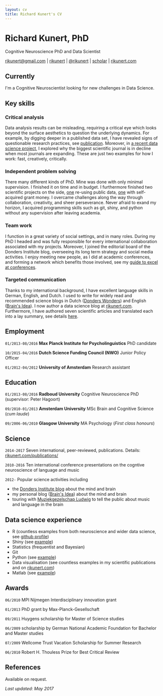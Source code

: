 ```yaml
---
layout: cv
title: Richard Kunert's CV
---
```

# Richard Kunert, PhD
Cognitive Neuroscience PhD and Data Scientist

<div id="webaddress">
<a href="mailto:rikunert@gmail.com">rikunert@gmail.com</a>
|
<i class="fa fa-github"></i> <a href="http://github.com/rikunert">rikunert</a>
|
<i class="fa fa-twitter"></i> <a href="http://twitter.com/rikunert">@rikunert</a>
|
<i class="fa fa-google"></i> <a href="http://scholar.google.com/citations?user=V2EGJ3UAAAAJ">scholar</a>
|
<i class="fa fa-rss-square"></i> <a href="http://rikunert.com">rikunert.com</a>
</div>

## Currently

I'm a Cognitive Neuroscientist looking for new challenges in Data Science.


## Key skills

### Critical analysis

Data analysis results can be misleading, requiring a critical eye which looks beyond the surface aesthetics to question the underlying dynamics. For example, by digging deeper in a published data set, I have revealed signs of questionable research practices, see [publication](http://link.springer.com/article/10.3758/s13423-016-1030-9/fulltext.html). Moreover, in [a recent data science project](https://brainsidea.wordpress.com/2017/03/01/the-slowing-down-of-the-biggest-scientific-journal/), I explored why the biggest scientific journal is in decline when most journals are expanding. These are just two examples for how I work: fast, creatively, critically.

### Independent problem solving

There many different kinds of PhD. Mine was done with only minimal supervision. I finished it on time and in budget. I furthermore finished two scientific projects on the side, [one](http://link.springer.com/article/10.3758/s13423-016-1030-9/fulltext.html) re-using public data, [one](http://pubman.mpdl.mpg.de/pubman/item/escidoc:2355026:6/component/escidoc:2380816/Kunert_Jongman_2016.pdf) with self-acquired grant money. I overcame challenges along the way through collaboration, creativity, and sheer perseverance. Never afraid to exand my horizon, I acquired programming skills such as git, shiny, and python without any supervision after leaving academia.

### Team work

I function in a great variety of social settings, and in many roles. During my PhD I headed and was fully responsible for every international collaboration associated with my projects. Moreover, I joined the editorial board of the Donders Institute blog, overseeing its long term strategy and social media activities. I enjoy meeting new people, as I did at academic conferences, and forming a network which benefits those involved, see my [guide to excel at conferences](https://brainsidea.wordpress.com/2016/08/04/how-to-excel-at-academic-conferences-in-5-steps/).

### Targeted communication

Thanks to my international background, I have excellent language skills in German, English, and Dutch. I used to write for widely read and recommended science blogs in Dutch ([Donders Wonders](http://blog.donders.ru.nl/?page_id=779)) and English ([Brain's Idea](http://brainsidea.wordpress.com/)). I now author a data science blog at [rikunert.com](http://rikunert.com). Furthermore, I have authored seven scientific articles and translated each into a lay summary, see details [here](http://rikunert.com/publications/).

## Employment

`01/2013-08/2016`
__Max Planck Institute for Psycholinguistics__ PhD candidate

`10/2015-04/2016`
__Dutch Science Funding Council (NWO)__ Junior Policy Officer

`01/2012-04/2012`
__University of Amsterdam__ Research assistant

## Education

`01/2013-08/2016`
__Radboud University__ Cognitive Neuroscience PhD (supervisor: Peter Hagoort)

`09/2010-01/2013`
__Amsterdam University__ MSc Brain and Cognitive Science (_cum laude_)

`09/2006-06/2010`
__Glasgow University__ MA Psychology (_First class honours_)

## Science

`2014-2017`
Seven international, peer-reviewed, publications. Details: [rikunert.com/publications/](http://rikunert.com/publications/)

`2010-2016`
Ten international conference presentations on the cogntive neuroscience of language and music

`2012-`
Popular science activities including
* the [Donders Institute blog](http://blog.donders.ru.nl/?page_id=779) about the mind and brain
* my personal blog ([Brain's Idea](http://brainsidea.wordpress.com/)) about the mind and brain
* touring with [Muziekgezelschap Ludwig](http://www.ludwiglive.nl/brainwaves/brainwave-1-felix-meritis/) to tell the public about music and language in the brain


## Data science experience

* R (countless examples from both neuroscience and wider data science, see [github profile](http://github.com/rikunert/))
* Shiny (see [example](https://rikunert.shinyapps.io/PLOS_ALM/))
* Statistics (frequentist and Bayesian)
* Git
* Python (see [example](http://rikunert.com))
* Data visualisation (see countless examples in my scientific publications and on [rikunert.com](http://rikunert.com))
* Matlab (see [example](http://rsos.royalsocietypublishing.org/content/3/2/150685.figures-only))

## Awards

`06/2010`
MPI Nijmegen Interdisciplinary innovation grant

`01/2013`
PhD grant by Max-Planck-Gesellschaft

`09/2011`
Huygens scholarship for Master of Science studies

`06/2009`
scholarship by German National Academic Foundation for Bachelor and Master studies

`07/2009`
Wellcome Trust Vacation Scholarship for Summer Research

`06/2010`
Robert H. Thouless Prize for Best Critical Review

## References

Available on request.

*Last updated: May 2017*
